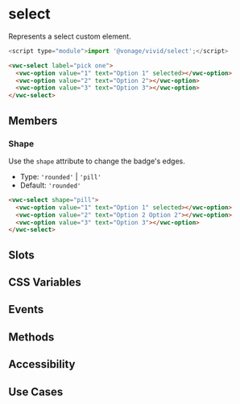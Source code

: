 # select

Represents a select custom element.

```js
<script type="module">import '@vonage/vivid/select';</script>
```

```html preview
<vwc-select label="pick one">
  <vwc-option value="1" text="Option 1" selected></vwc-option>
  <vwc-option value="2" text="Option 2"></vwc-option>
  <vwc-option value="3" text="Option 3"></vwc-option>
</vwc-select>
```

## Members
### Shape
Use the `shape` attribute to change the badge's edges.

- Type: `'rounded'` | `'pill'`
- Default: `'rounded'`

```html preview
<vwc-select shape="pill">
  <vwc-option value="1" text="Option 1" selected></vwc-option>
  <vwc-option value="2" text="Option 2 Option 2"></vwc-option>
  <vwc-option value="3" text="Option 3"></vwc-option>
</vwc-select>
```


## Slots

## CSS Variables

## Events

## Methods

## Accessibility

## Use Cases
